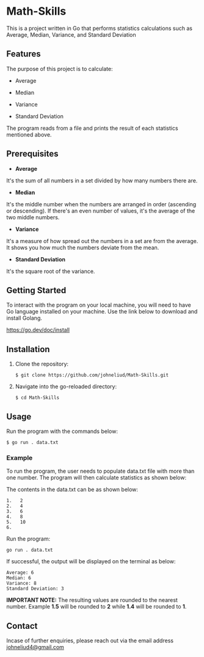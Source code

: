 # Math-Skills

This is a project written in Go that performs statistics calculations such as Average, Median, Variance, and Standard Deviation

## Features

The purpose of this project is to calculate:

- Average

- Median

- Variance

- Standard Deviation

The program reads from a file and prints the result of each statistics mentioned above. 

## Prerequisites

- **Average**

It's the sum of all numbers in a set divided by how many numbers there are.

- **Median**

It's the middle number when the numbers are arranged in order (ascending or descending). If there's an even number of values, it's the average of the two middle numbers.

- **Variance**

It's a measure of how spread out the numbers in a set are from the average. It shows you how much the numbers deviate from the mean.

- **Standard Deviation**

It's the square root of the variance.

## Getting Started

To interact with the program on your local machine, you will need to have Go language installed on your machine. Use the link below to download and install Golang.

https://go.dev/doc/install

## Installation

1. Clone the repository:

   ```
   $ git clone https://github.com/johneliud/Math-Skills.git
   ```

2. Navigate into the go-reloaded directory:
   ```
   $ cd Math-Skills
   ```

## Usage

Run the program with the commands below:

```
$ go run . data.txt
```

### Example

To run the program, the user needs to populate data.txt file with more than one number. The program will then calculate statistics as shown below:

The contents in the data.txt can be as shown below:

```
1.   2
2.   4
3.   6
4.   8
5.   10
6.
```

Run the program:

```
go run . data.txt
```

If successful, the output will be displayed on the terminal as below:

```
Average: 6
Median: 6
Variance: 8
Standard Deviation: 3
```

**IMPORTANT NOTE:** The resulting values are rounded to the nearest number. Example **1.5** will be rounded to **2** while **1.4** will be rounded to **1**.

## Contact

Incase of further enquiries, please reach out via the email address johneliud4@gmail.com